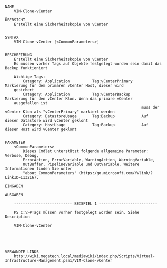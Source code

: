 ﻿```

NAME
    VIM-Clone-vCenter
    
ÜBERSICHT
    Erstellt eine Sicherheitskopie von vCenter
    
    
SYNTAX
    VIM-Clone-vCenter [<CommonParameters>]
    
    
BESCHREIBUNG
    Erstellt eine Sicherheitskopie von vCenter
    Es müssen vorher Tags auf Objekte festgelegt worden sein damit das Backup funktioniert
    
    Wichtige Tags:
        Category: Application          Tag:vCenterPrimary    Markierung für dem primären vCenter Host, dieser wird 
    gesichert
        Category: Application          Tag:vCenterBackup     Markierung für den vCenter Klon. Wenn das primäre vCenter 
    ausgefallen ist
                                                             muss der vCenter Klon als "vCenterPrimary" markiert werden
        Category: DatastoreUsage       Tag:Backup            Auf diesen Datastore wird vCenter geklont
        Category: HostUsage            Tag:Backup            Auf diesen Host wird vCenter geklont
    

PARAMETER
    <CommonParameters>
        Dieses Cmdlet unterstützt folgende allgemeine Parameter: Verbose, Debug,
        ErrorAction, ErrorVariable, WarningAction, WarningVariable,
        OutBuffer, PipelineVariable und OutVariable. Weitere Informationen finden Sie unter 
        "about_CommonParameters" (https:/go.microsoft.com/fwlink/?LinkID=113216). 
    
EINGABEN
    
AUSGABEN
    
    -------------------------- BEISPIEL 1 --------------------------
    
    PS C:\>#Tags müssen vorher festgelegt worden sein. Siehe Description
    
    VIM-Clone-vCenter
    
    
    
    
    
VERWANDTE LINKS
    http://wiki.megatech.local/mediawiki/index.php/Scripts/Virtual-Infrastructure-Management.psm1/VIM-Clone-vCenter



```

